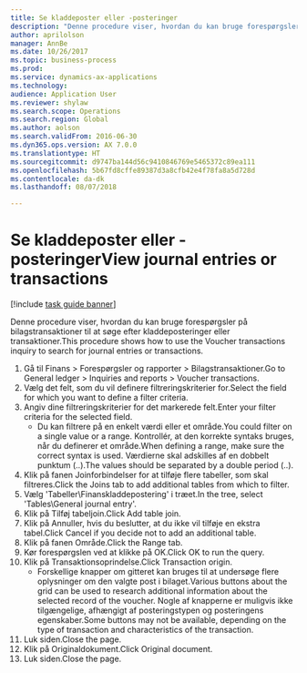 ```yaml
--- 
title: Se kladdeposter eller -posteringer
description: "Denne procedure viser, hvordan du kan bruge forespørgsler på bilagstransaktioner til at søge efter kladdeposteringer eller transaktioner."
author: aprilolson
manager: AnnBe
ms.date: 10/26/2017
ms.topic: business-process
ms.prod: 
ms.service: dynamics-ax-applications
ms.technology: 
audience: Application User
ms.reviewer: shylaw
ms.search.scope: Operations
ms.search.region: Global
ms.author: aolson
ms.search.validFrom: 2016-06-30
ms.dyn365.ops.version: AX 7.0.0
ms.translationtype: HT
ms.sourcegitcommit: d9747ba144d56c9410846769e5465372c89ea111
ms.openlocfilehash: 5b67fd8cffe89387d3a8cfb42e4f78fa8a5d728d
ms.contentlocale: da-dk
ms.lasthandoff: 08/07/2018

---
```

# <a name="view-journal-entries-or-transactions"></a><span data-ttu-id="68c0c-103">Se kladdeposter eller -posteringer</span><span class="sxs-lookup"><span data-stu-id="68c0c-103">View journal entries or transactions</span></span>

[!include [task guide banner](../../includes/task-guide-banner.md)]

<span data-ttu-id="68c0c-104">Denne procedure viser, hvordan du kan bruge forespørgsler på bilagstransaktioner til at søge efter kladdeposteringer eller transaktioner.</span><span class="sxs-lookup"><span data-stu-id="68c0c-104">This procedure shows how to use the Voucher transactions inquiry to search for journal entries or transactions.</span></span>

1. <span data-ttu-id="68c0c-105">Gå til Finans > Forespørgsler og rapporter > Bilagstransaktioner.</span><span class="sxs-lookup"><span data-stu-id="68c0c-105">Go to General ledger > Inquiries and reports > Voucher transactions.</span></span>
2. <span data-ttu-id="68c0c-106">Vælg det felt, som du vil definere filtreringskriterier for.</span><span class="sxs-lookup"><span data-stu-id="68c0c-106">Select the field for which you want to define a filter criteria.</span></span>
3. <span data-ttu-id="68c0c-107">Angiv dine filtreringskriterier for det markerede felt.</span><span class="sxs-lookup"><span data-stu-id="68c0c-107">Enter your filter criteria for the selected field.</span></span>
    * <span data-ttu-id="68c0c-108">Du kan filtrere på en enkelt værdi eller et område.</span><span class="sxs-lookup"><span data-stu-id="68c0c-108">You could filter on a single value or a range.</span></span> <span data-ttu-id="68c0c-109">Kontrollér, at den korrekte syntaks bruges, når du definerer et område.</span><span class="sxs-lookup"><span data-stu-id="68c0c-109">When defining a range, make sure the correct syntax is used.</span></span> <span data-ttu-id="68c0c-110">Værdierne skal adskilles af en dobbelt punktum (..).</span><span class="sxs-lookup"><span data-stu-id="68c0c-110">The values should be separated by a double period (..).</span></span>  
4. <span data-ttu-id="68c0c-111">Klik på fanen Joinforbindelser for at tilføje flere tabeller, som skal filtreres.</span><span class="sxs-lookup"><span data-stu-id="68c0c-111">Click the Joins tab to add additional tables from which to filter.</span></span>
5. <span data-ttu-id="68c0c-112">Vælg 'Tabeller\Finanskladdepostering' i træet.</span><span class="sxs-lookup"><span data-stu-id="68c0c-112">In the tree, select 'Tables\General journal entry'.</span></span>
6. <span data-ttu-id="68c0c-113">Klik på Tilføj tabeljoin.</span><span class="sxs-lookup"><span data-stu-id="68c0c-113">Click Add table join.</span></span>
7. <span data-ttu-id="68c0c-114">Klik på Annuller, hvis du beslutter, at du ikke vil tilføje en ekstra tabel.</span><span class="sxs-lookup"><span data-stu-id="68c0c-114">Click Cancel if you decide not to add an additional table.</span></span>
8. <span data-ttu-id="68c0c-115">Klik på fanen Område.</span><span class="sxs-lookup"><span data-stu-id="68c0c-115">Click the Range tab.</span></span>
9. <span data-ttu-id="68c0c-116">Kør forespørgslen ved at klikke på OK.</span><span class="sxs-lookup"><span data-stu-id="68c0c-116">Click OK to run the query.</span></span>
10. <span data-ttu-id="68c0c-117">Klik på Transaktionsoprindelse.</span><span class="sxs-lookup"><span data-stu-id="68c0c-117">Click Transaction origin.</span></span>
    * <span data-ttu-id="68c0c-118">Forskellige knapper om gitteret kan bruges til at undersøge flere oplysninger om den valgte post i bilaget.</span><span class="sxs-lookup"><span data-stu-id="68c0c-118">Various buttons about the grid can be used to research additional information about the selected record of the voucher.</span></span> <span data-ttu-id="68c0c-119">Nogle af knapperne er muligvis ikke tilgængelige, afhængigt af posteringstypen og posteringens egenskaber.</span><span class="sxs-lookup"><span data-stu-id="68c0c-119">Some buttons may not be available, depending on the type of transaction and characteristics of the transaction.</span></span>  
11. <span data-ttu-id="68c0c-120">Luk siden.</span><span class="sxs-lookup"><span data-stu-id="68c0c-120">Close the page.</span></span>
12. <span data-ttu-id="68c0c-121">Klik på Originaldokument.</span><span class="sxs-lookup"><span data-stu-id="68c0c-121">Click Original document.</span></span>
13. <span data-ttu-id="68c0c-122">Luk siden.</span><span class="sxs-lookup"><span data-stu-id="68c0c-122">Close the page.</span></span>


